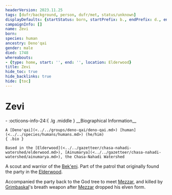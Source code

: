 ```yaml
---
headerVersion: 2023.11.25
tags: [dufr/background, person, dufr/met, status/unknown]
displayDefaults: {startStatus: born, startPrefix: b., endPrefix: d., endStatus: died}
campaignInfo: []
name: Zevi
born:
species: human
ancestry: Deno'qai
gender: male
died: 1748
whereabouts:
- {type: home, start: '', end: '', location: Elderwood}
title: Zevi
hide_toc: true
hide_backlinks: true
hide: [toc]
---
```

# Zevi
<div class="grid cards ext-narrow-margin ext-one-column" markdown>
- :octicons-info-24:{ .lg .middle } __Biographical Information__

    A [Deno'qai](<../../groups/deno-qai/deno-qai.md>) [human](<../../species/humans/humans.md>) (he/him)  
    { .bio }

    Based in the [Elderwood](<../../gazetteer/chasa-nahadi-watershed/elderwood.md>), [Ainumarya](<../../gazetteer/chasa-nahadi-watershed/ainumarya.md>), the Chasa-Nahadi Watershed
</div>


A scout and warrior of the [Bek'eni](<../../groups/deno-qai/bek-eni.md>). Part of the patrol that originally found the party in the [Elderwood](<../../gazetteer/chasa-nahadi-watershed/elderwood.md>). 

Accompanied the party back to the God tree to meet [Mezzar](<../other-nonhumans/mezzar.md>), and killed by [Grimbaskal](<../other-nonhumans/mezzar.md>)'s breath weapon after [Mezzar](<../other-nonhumans/mezzar.md>) dropped his elven form. 